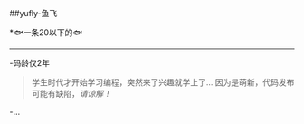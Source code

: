 ##yufly-鱼飞

*🐟一条20以下的🐟

---

-码龄仅2年

>学生时代才开始学习编程，突然来了兴趣就学上了...
因为是萌新，代码发布可能有缺陷，_请谅解！_

-...


<!---
yu-fly/yu-fly is a ✨ special ✨ repository because its `README.md` (this file) appears on your GitHub profile.
You can click the Preview link to take a look at your changes.
--->
